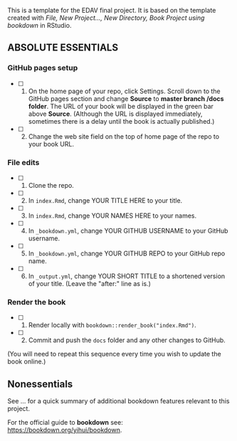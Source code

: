 This is a template for the EDAV final project. It is based on the template created with *File, New Project..., New Directory, Book Project using bookdown* in RStudio. 

## ABSOLUTE ESSENTIALS

### GitHub pages setup

- [ ] 1. On the home page of your repo, click Settings. Scroll down to the GitHub pages section and change **Source** to **master branch /docs folder**.  The URL of your book will be displayed in the green bar above **Source**. (Although the URL is displayed immediately, sometimes there is a delay until the book is actually published.)

- [ ] 2. Change the web site field on the top of home page of the repo to your book URL.

### File edits

- [ ] 1. Clone the repo.

- [ ] 2. In `index.Rmd`, change YOUR TITLE HERE to your title.

- [ ] 3. In `index.Rmd`, change YOUR NAMES HERE to your names.

- [ ] 4. In `_bookdown.yml`, change YOUR GITHUB USERNAME to your GitHub username.

- [ ] 5. In `_bookdown.yml`, change YOUR GITHUB REPO to your GitHub repo name.

- [ ] 6. In `_output.yml`, change YOUR SHORT TITLE to a shortened version of your title. (Leave the "after:" line as is.)

### Render the book

- [ ] 1. Render locally with `bookdown::render_book("index.Rmd")`.

- [ ] 2. Commit and push the `docs` folder and any other changes to GitHub. 

(You will need to repeat this sequence every time you wish to update the book online.)


## Nonessentials

See ... for a quick summary of additional bookdown features relevant to this project.

For the official guide to **bookdown** see: https://bookdown.org/yihui/bookdown.

